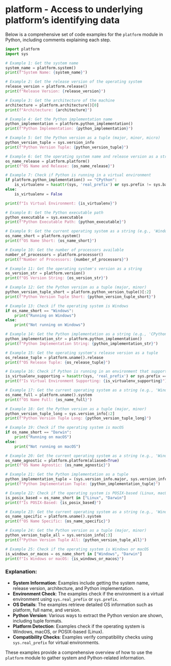 # platform - Access to underlying platform’s identifying data

Below is a comprehensive set of code examples for the `platform` module in Python, including comments explaining each step.

```python
import platform
import sys

# Example 1: Get the system name
system_name = platform.system()
print(f"System Name: {system_name}")

# Example 2: Get the release version of the operating system
release_version = platform.release()
print(f"Release Version: {release_version}")

# Example 3: Get the architecture of the machine
architecture = platform.architecture()[0]
print(f"Architecture: {architecture}")

# Example 4: Get the Python implementation name
python_implementation = platform.python_implementation()
print(f"Python Implementation: {python_implementation}")

# Example 5: Get the Python version as a tuple (major, minor, micro)
python_version_tuple = sys.version_info
print(f"Python Version Tuple: {python_version_tuple}")

# Example 6: Get the operating system name and release version as a string
os_name_release = platform.platform()
print(f"OS Name and Release: {os_name_release}")

# Example 7: Check if Python is running in a virtual environment
if platform.python_implementation() == "CPython":
    is_virtualenv = hasattr(sys, 'real_prefix') or sys.prefix != sys.base_prefix
else:
    is_virtualenv = False

print(f"Is Virtual Environment: {is_virtualenv}")

# Example 8: Get the Python executable path
python_executable = sys.executable
print(f"Python Executable Path: {python_executable}")

# Example 9: Get the current operating system as a string (e.g., 'Windows', 'Linux')
os_name_short = platform.system()
print(f"OS Name Short: {os_name_short}")

# Example 10: Get the number of processors available
number_of_processors = platform.processor()
print(f"Number of Processors: {number_of_processors}")

# Example 11: Get the operating system's version as a string
os_version_str = platform.version()
print(f"OS Version String: {os_version_str}")

# Example 12: Get the Python version as a tuple (major, minor)
python_version_tuple_short = platform.python_version_tuple()[:2]
print(f"Python Version Tuple Short: {python_version_tuple_short}")

# Example 13: Check if the operating system is Windows
if os_name_short == "Windows":
    print("Running on Windows")
else:
    print("Not running on Windows")

# Example 14: Get the Python implementation as a string (e.g., 'CPython', 'PyPy')
python_implementation_str = platform.python_implementation()
print(f"Python Implementation String: {python_implementation_str}")

# Example 15: Get the operating system's release version as a tuple
os_release_tuple = platform.uname().release
print(f"OS Release Tuple: {os_release_tuple}")

# Example 16: Check if Python is running in an environment that supports virtual environments
is_virtualenv_supporting = hasattr(sys, 'real_prefix') or sys.prefix == sys.base_prefix
print(f"Is Virtual Environment Supporting: {is_virtualenv_supporting}")

# Example 17: Get the current operating system as a string (e.g., 'Windows', 'Linux')
os_name_full = platform.uname().system
print(f"OS Name Full: {os_name_full}")

# Example 18: Get the Python version as a tuple (major, minor)
python_version_tuple_long = sys.version_info[:2]
print(f"Python Version Tuple Long: {python_version_tuple_long}")

# Example 19: Check if the operating system is macOS
if os_name_short == "Darwin":
    print("Running on macOS")
else:
    print("Not running on macOS")

# Example 20: Get the current operating system as a string (e.g., 'Windows', 'Linux')
os_name_agnostic = platform.platform(aliased=True)
print(f"OS Name Agnostic: {os_name_agnostic}")

# Example 21: Get the Python implementation as a tuple
python_implementation_tuple = (sys.version_info.major, sys.version_info.minor)
print(f"Python Implementation Tuple: {python_implementation_tuple}")

# Example 22: Check if the operating system is POSIX-based (Linux, macOS)
is_posix_based = os_name_short in ["Linux", "Darwin"]
print(f"Is POSIX-Based: {is_posix_based}")

# Example 23: Get the current operating system as a string (e.g., 'Windows', 'Linux')
os_name_specific = platform.uname().system
print(f"OS Name Specific: {os_name_specific}")

# Example 24: Get the Python version as a tuple (major, minor)
python_version_tuple_all = sys.version_info[:3]
print(f"Python Version Tuple All: {python_version_tuple_all}")

# Example 25: Check if the operating system is Windows or macOS
is_windows_or_macos = os_name_short in ["Windows", "Darwin"]
print(f"Is Windows or macOS: {is_windows_or_macos}")
```

### Explanation:

- **System Information**: Examples include getting the system name, release version, architecture, and Python implementation.
- **Environment Check**: The examples check if the environment is a virtual environment using `sys.real_prefix` or `sys.prefix`.
- **OS Details**: The examples retrieve detailed OS information such as platform, full name, and version.
- **Python Version**: Various ways to extract the Python version are shown, including tuple formats.
- **Platform Detection**: Examples check if the operating system is Windows, macOS, or POSIX-based (Linux).
- **Compatibility Checks**: Examples verify compatibility checks using `sys.real_prefix` for virtual environments.

These examples provide a comprehensive overview of how to use the `platform` module to gather system and Python-related information.
